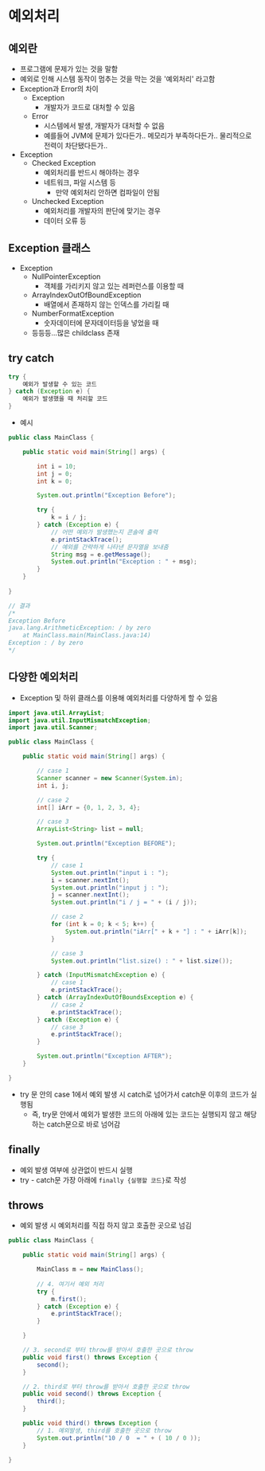 # 예외처리



## 예외란

- 프로그램에 문제가 있는 것을 말함
- 예외로 인해 시스템 동작이 멈추는 것을 막는 것을 '예외처리' 라고함
- Exception과 Error의 차이
  - Exception
    - 개발자가 코드로 대처할 수 있음
  - Error
    - 시스템에서 발생, 개발자가 대처할 수 없음
    - 예를들어 JVM에 문제가 있다든가.. 메모리가 부족하다든가.. 물리적으로 전력이 차단됐다든가..
- Exception
  - Checked Exception
    - 예외처리를 반드시 해야하는 경우
    - 네트워크, 파일 시스템 등
      - 만약 예외처리 안하면 컴파일이 안됨
  - Unchecked Exception
    - 예외처리를 개발자의 판단에 맞기는 경우
    - 데이터 오류 등



## Exception 클래스

- Exception
  - NullPointerException
    - 객체를 가리키지 않고 있는 레퍼런스를 이용할 때
  - ArrayIndexOutOfBoundException
    - 배열에서 존재하지 않는 인덱스를 가리킬 때
  - NumberFormatException
    - 숫자데이터에 문자데이터등을 넣었을 때
  - 등등등...많은 childclass 존재



## try catch

```java
try {
    예외가 발생할 수 있는 코드
} catch (Exception e) {
    예외가 발생했을 때 처리할 코드
}
```

- 예시

```java
public class MainClass {

    public static void main(String[] args) {

        int i = 10;
        int j = 0;
        int k = 0;

        System.out.println("Exception Before");

        try {
            k = i / j;
        } catch (Exception e) {
            // 어떤 예외가 발생했는지 콘솔에 출력
            e.printStackTrace();
            // 예외를 간략하게 나타낸 문자열을 보내줌
            String msg = e.getMessage();
            System.out.println("Exception : " + msg);
        }
    }
    
}

// 결과
/*
Exception Before
java.lang.ArithmeticException: / by zero
	at MainClass.main(MainClass.java:14)
Exception : / by zero
*/
```



## 다양한 예외처리

- Exception 및 하위 클래스를 이용해 예외처리를 다양하게 할 수 있음

```java
import java.util.ArrayList;
import java.util.InputMismatchException;
import java.util.Scanner;

public class MainClass {

    public static void main(String[] args) {

        // case 1
        Scanner scanner = new Scanner(System.in);
        int i, j;

        // case 2
        int[] iArr = {0, 1, 2, 3, 4};

        // case 3
        ArrayList<String> list = null;

        System.out.println("Exception BEFORE");

        try {
            // case 1
            System.out.println("input i : ");
            i = scanner.nextInt();
            System.out.println("input j : ");
            j = scanner.nextInt();
            System.out.println("i / j = " + (i / j));

            // case 2
            for (int k = 0; k < 5; k++) {
                System.out.println("iArr[" + k + "] : " + iArr[k]);
            }

            // case 3
            System.out.println("list.size() : " + list.size());

        } catch (InputMismatchException e) {
            // case 1
            e.printStackTrace();
        } catch (ArrayIndexOutOfBoundsException e) {
            // case 2
            e.printStackTrace();
        } catch (Exception e) {
            // case 3
            e.printStackTrace();
        }

        System.out.println("Exception AFTER");
    }

}

```

- try 문 안의 case 1에서 예외 발생 시 catch로 넘어가서 catch문 이후의 코드가 실행됨
  - 즉, try문 안에서 예외가 발생한 코드의 아래에 있는 코드는 실행되지 않고 해당하는 catch문으로 바로 넘어감 



## finally

- 예외 발생 여부에 상관없이 반드시 실행
- try - catch문 가장 아래에 `finally {실행할 코드}`로 작성



## throws

- 예외 발생 시 예외처리를 직접 하지 않고 호출한 곳으로 넘김

```java
public class MainClass {

    public static void main(String[] args) {

        MainClass m = new MainClass();
        
        // 4. 여기서 예외 처리
        try {
            m.first();
        } catch (Exception e) {
            e.printStackTrace();
        }

    }

    // 3. second로 부터 throw를 받아서 호출한 곳으로 throw
    public void first() throws Exception {
        second();
    }

    // 2. third로 부터 throw를 받아서 호출한 곳으로 throw
    public void second() throws Exception {
        third();
    }

    public void third() throws Exception {
        // 1. 예외발생, third를 호출한 곳으로 throw
        System.out.println("10 / 0  = " + ( 10 / 0 ));
    }

}
```

